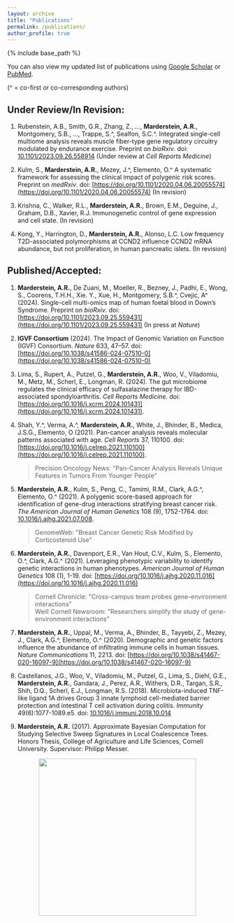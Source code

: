 ```yaml
---
layout: archive
title: "Publications"
permalink: /publications/
author_profile: true
---
```


{% include base_path %}

You can also view my updated list of publications using [Google Scholar](https://scholar.google.com/citations?user=PDem21YAAAAJ&hl=en) or [PubMed](https://pubmed.ncbi.nlm.nih.gov/?term=marderstein+ar&sort=date).

(^ = co-first or co-corresponding authors)

## Under Review/In Revision:

1. Rubenstein, A.B., Smith, G.R., Zhang, Z., …, **Marderstein, A.R.**, Montgomery, S.B., …, Trappe, S.^, Sealfon, S.C.^. Integrated single-cell multiome analysis reveals muscle fiber-type gene regulatory circuitry modulated by endurance exercise. Preprint on *bioRxiv*. doi: [10.1101/2023.09.26.558914](https://doi.org/10.1101/2023.09.26.558914) (Under review at *Cell Reports Medicine*)

2. Kulm, S., **Marderstein, A.R.**, Mezey, J.^, Elemento, O.^ A systematic framework for assessing the clinical impact of polygenic risk scores. Preprint on *medRxiv*. doi: [https://doi.org/10.1101/2020.04.06.20055574](https://doi.org/10.1101/2020.04.06.20055574) (In revision)

3. Krishna, C., Walker, R.L., **Marderstein, A.R.**, Brown, E.M., Deguine, J., Graham, D.B., Xavier, R.J. Immunogenetic control of gene expression and cell state. (In revision)

4. Kong, Y., Harrington, D., **Marderstein, A.R.**, Alonso, L.C. Low frequency T2D-associated polymorphisms at CCND2 influence CCND2 mRNA abundance, but not proliferation, in human pancreatic islets. (In revision)

## Published/Accepted:

1. **Marderstein, A.R.**, De Zuani, M., Moeller, R., Bezney, J., Padhi, E., Wong, S., Coorens, T.H.H., Xie. Y., Xue, H., Montgomery, S.B.^, Cvejic, A^ (2024). Single-cell multi-omics map of human foetal blood in Down’s Syndrome. Preprint on *bioRxiv*. doi: [https://doi.org/10.1101/2023.09.25.559431](https://doi.org/10.1101/2023.09.25.559431) (In press at *Nature*)

2. **IGVF Consortium** (2024). The Impact of Genomic Variation on Function (IGVF) Consortium. *Nature* 633, 47–57. doi: [https://doi.org/10.1038/s41586-024-07510-0](https://doi.org/10.1038/s41586-024-07510-0)

3. Lima, S., Rupert, A., Putzel, G., **Marderstein, A.R.**, Woo, V., Viladomiu, M., Metz, M., Scherl, E., Longman, R. (2024). The gut microbiome regulates the clinical efficacy of sulfasalazine therapy for IBD-associated spondyloarthritis. *Cell Reports Medicine*. doi: [https://doi.org/10.1016/j.xcrm.2024.101431](https://doi.org/10.1016/j.xcrm.2024.101431).

4. Shah, Y.^, Verma, A.^, **Marderstein, A.R.**, White, J., Bhinder, B., Medica, J.S.G., Elemento, O (2021). Pan-cancer analysis reveals molecular patterns associated with age. *Cell Reports* 37, 110100. doi: [https://doi.org/10.1016/j.celrep.2021.110100](https://doi.org/10.1016/j.celrep.2021.110100).  
    > Precision Oncology News: "Pan-Cancer Analysis Reveals Unique Features in Tumors From Younger People"

5. **Marderstein, A.R.**, Kulm, S., Peng, C., Tamimi, R.M., Clark, A.G.^, Elemento, O.^ (2021). A polygenic score-based approach for identification of gene-drug interactions stratifying breast cancer risk. *The American Journal of Human Genetics* 108 (9), 1752-1764. doi: [10.1016/j.ajhg.2021.07.008](https://doi.org/10.1016/j.ajhg.2021.07.008).  
    > GenomeWeb: "Breast Cancer Genetic Risk Modified by Corticosteroid Use"

6. **Marderstein, A.R.**, Davenport, E.R., Van Hout, C.V., Kulm, S., Elemento, O.^, Clark, A.G.^ (2021). Leveraging phenotypic variability to identify genetic interactions in human phenotypes. *American Journal of Human Genetics* 108 (1), 1-19. doi: [https://doi.org/10.1016/j.ajhg.2020.11.016](https://doi.org/10.1016/j.ajhg.2020.11.016)  
    > Cornell Chronicle: "Cross-campus team probes gene-environment interactions"  
    > Weill Cornell Newsroom: "Researchers simplify the study of gene-environment interactions"

7. **Marderstein, A.R.**, Uppal, M., Verma, A., Bhinder, B., Tayyebi, Z., Mezey, J., Clark, A.G.^, Elemento, O.^ (2020). Demographic and genetic factors influence the abundance of infiltrating immune cells in human tissues. *Nature Communications* 11, 2213. doi: [https://doi.org/10.1038/s41467-020-16097-9](https://doi.org/10.1038/s41467-020-16097-9)

8. Castellanos, J.G., Woo, V., Viladomiu, M., Putzel, G., Lima, S., Diehl, G.E., **Marderstein, A.R.**, Gandara, J., Perez, A.R., Withers, D.R., Targan, S.R., Shih, D.Q., Scherl, E.J., Longman, R.S. (2018). Microbiota-induced TNF-like ligand 1A drives Group 3 innate lymphoid cell-mediated barrier protection and intestinal T cell activation during colitis. *Immunity* 49(6):1077-1089.e5. doi: [10.1016/j.immuni.2018.10.014](https://doi.org/10.1016/j.immuni.2018.10.014)

9. **Marderstein, A.R.** (2017). Approximate Bayesian Computation for Studying Selective Sweep Signatures in Local Coalescence Trees. Honors Thesis, College of Agriculture and Life Sciences, Cornell University. Supervisor: Philipp Messer.

<p align="center">
    <img src='/images/infil.png' width='360'>
</p>
